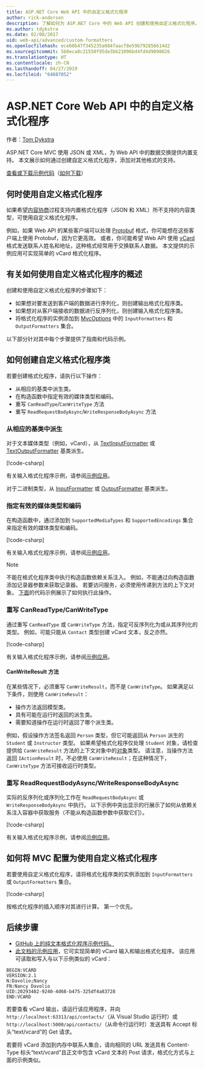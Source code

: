 ```yaml
---
title: ASP.NET Core Web API 中的自定义格式化程序
author: rick-anderson
description: 了解如何为 ASP.NET Core 中的 Web API 创建和使用自定义格式化程序。
ms.author: tdykstra
ms.date: 02/08/2017
uid: web-api/advanced/custom-formatters
ms.openlocfilehash: ece60b47f345235a084faacf8e59b792856614d2
ms.sourcegitcommit: 5b0eca8c21550f95de3bb21096bd4fd4d9098026
ms.translationtype: HT
ms.contentlocale: zh-CN
ms.lasthandoff: 04/27/2019
ms.locfileid: "64887052"
---
```

# <a name="custom-formatters-in-aspnet-core-web-api"></a>ASP.NET Core Web API 中的自定义格式化程序

作者：[Tom Dykstra](https://github.com/tdykstra)

ASP.NET Core MVC 使用 JSON 或 XML，为 Web API 中的数据交换提供内置支持。 本文展示如何通过创建自定义格式化程序，添加对其他格式的支持。

[查看或下载示例代码](https://github.com/aspnet/AspNetCore.Docs/tree/master/aspnetcore/web-api/advanced/custom-formatters/sample)（[如何下载](xref:index#how-to-download-a-sample)）

## <a name="when-to-use-custom-formatters"></a>何时使用自定义格式化程序

如果希望[内容协商](xref:web-api/advanced/formatting#content-negotiation)过程支持内置格式化程序（JSON 和 XML）所不支持的内容类型，可使用自定义格式化程序。

例如，如果 Web API 的某些客户端可以处理 [Protobuf](https://github.com/google/protobuf) 格式，你可能想在这些客户端上使用 Protobuf，因为它更高效。 或者，你可能希望 Web API 使用 [vCard](https://wikipedia.org/wiki/VCard) 格式发送联系人姓名和地址，这种格式经常用于交换联系人数据。 本文提供的示例应用可实现简单的 vCard 格式化程序。

## <a name="overview-of-how-to-use-a-custom-formatter"></a>有关如何使用自定义格式化程序的概述

创建和使用自定义格式化程序的步骤如下：

* 如果想对要发送到客户端的数据进行序列化，则创建输出格式化程序类。
* 如果想对从客户端接收的数据进行反序列化，则创建输入格式化程序类。
* 将格式化程序的实例添加到 [MvcOptions](/dotnet/api/microsoft.aspnetcore.mvc.mvcoptions) 中的 `InputFormatters` 和 `OutputFormatters` 集合。

以下部分针对其中每个步骤提供了指南和代码示例。

## <a name="how-to-create-a-custom-formatter-class"></a>如何创建自定义格式化程序类

若要创建格式化程序，请执行以下操作：

* 从相应的基类中派生类。
* 在构造函数中指定有效的媒体类型和编码。
* 重写 `CanReadType`/`CanWriteType` 方法
* 重写 `ReadRequestBodyAsync`/`WriteResponseBodyAsync` 方法
  
### <a name="derive-from-the-appropriate-base-class"></a>从相应的基类中派生

对于文本媒体类型（例如，vCard），从 [TextInputFormatter](/dotnet/api/microsoft.aspnetcore.mvc.formatters.textinputformatter) 或 [TextOutputFormatter](/dotnet/api/microsoft.aspnetcore.mvc.formatters.textoutputformatter) 基类派生。

[!code-csharp[](custom-formatters/sample/Formatters/VcardOutputFormatter.cs?name=classdef)]

有关输入格式化程序示例，请参阅[示例应用](https://github.com/aspnet/AspNetCore.Docs/tree/master/aspnetcore/web-api/advanced/custom-formatters/sample)。

对于二进制类型，从 [InputFormatter](/dotnet/api/microsoft.aspnetcore.mvc.formatters.inputformatter) 或 [OutputFormatter](/dotnet/api/microsoft.aspnetcore.mvc.formatters.outputformatter) 基类派生。

### <a name="specify-valid-media-types-and-encodings"></a>指定有效的媒体类型和编码

在构造函数中，通过添加到 `SupportedMediaTypes` 和 `SupportedEncodings` 集合来指定有效的媒体类型和编码。

[!code-csharp[](custom-formatters/sample/Formatters/VcardOutputFormatter.cs?name=ctor&highlight=3,5-6)]

有关输入格式化程序示例，请参阅[示例应用](https://github.com/aspnet/AspNetCore.Docs/tree/master/aspnetcore/web-api/advanced/custom-formatters/sample)。

> [!NOTE]
> 不能在格式化程序类中执行构造函数依赖关系注入。 例如，不能通过向构造函数添加记录器参数来获取记录器。 若要访问服务，必须使用传递到方法的上下文对象。 [下面](#read-write)的代码示例展示了如何执行此操作。

### <a name="override-canreadtypecanwritetype"></a>重写 CanReadType/CanWriteType

通过重写 `CanReadType` 或 `CanWriteType` 方法，指定可反序列化为或从其序列化的类型。 例如，可能只能从 `Contact` 类型创建 vCard 文本，反之亦然。

[!code-csharp[](custom-formatters/sample/Formatters/VcardOutputFormatter.cs?name=canwritetype)]

有关输入格式化程序示例，请参阅[示例应用](https://github.com/aspnet/AspNetCore.Docs/tree/master/aspnetcore/web-api/advanced/custom-formatters/sample)。

#### <a name="the-canwriteresult-method"></a>CanWriteResult 方法

在某些情况下，必须重写 `CanWriteResult`，而不是 `CanWriteType`。 如果满足以下条件，则使用 `CanWriteResult`：

* 操作方法返回模型类。
* 具有可能在运行时返回的派生类。
* 需要知道操作在运行时返回了哪个派生类。

例如，假设操作方法签名返回 `Person` 类型，但它可能返回从 `Person` 派生的 `Student` 或 `Instructor` 类型。 如果希望格式化程序仅处理 `Student` 对象，请检查提供给 `CanWriteResult` 方法的上下文对象中的[对象](/dotnet/api/microsoft.aspnetcore.mvc.formatters.outputformattercanwritecontext#Microsoft_AspNetCore_Mvc_Formatters_OutputFormatterCanWriteContext_Object)类型。 请注意，当操作方法返回 `IActionResult` 时，不必使用 `CanWriteResult`；在这种情况下，`CanWriteType` 方法可接收运行时类型。

<a id="read-write"></a>

### <a name="override-readrequestbodyasyncwriteresponsebodyasync"></a>重写 ReadRequestBodyAsync/WriteResponseBodyAsync

实际的反序列化或序列化工作在 `ReadRequestBodyAsync` 或 `WriteResponseBodyAsync` 中执行。 以下示例中突出显示的行展示了如何从依赖关系注入容器中获取服务（不能从构造函数参数中获取它们）。

[!code-csharp[](custom-formatters/sample/Formatters/VcardOutputFormatter.cs?name=writeresponse&highlight=3-4)]

有关输入格式化程序示例，请参阅[示例应用](https://github.com/aspnet/AspNetCore.Docs/tree/master/aspnetcore/web-api/advanced/custom-formatters/sample)。

## <a name="how-to-configure-mvc-to-use-a-custom-formatter"></a>如何将 MVC 配置为使用自定义格式化程序

若要使用自定义格式化程序，请将格式化程序类的实例添加到 `InputFormatters` 或 `OutputFormatters` 集合。

[!code-csharp[](custom-formatters/sample/Startup.cs?name=mvcoptions&highlight=3-4)]

按格式化程序的插入顺序对其进行计算。 第一个优先。

## <a name="next-steps"></a>后续步骤

* [GitHub 上的纯文本格式化程序示例代码。](https://github.com/aspnet/Entropy/tree/master/samples/Mvc.Formatters)
* [此文档的示例应用](https://github.com/aspnet/AspNetCore.Docs/tree/master/aspnetcore/web-api/advanced/custom-formatters/sample)，它可实现简单的 vCard 输入和输出格式化程序。 该应用可读取和写入与以下示例类似的 vCard：

```
BEGIN:VCARD
VERSION:2.1
N:Davolio;Nancy
FN:Nancy Davolio
UID:20293482-9240-4d68-b475-325df4a83728
END:VCARD
```

若要查看 vCard 输出，请运行该应用程序，并向 `http://localhost:63313/api/contacts/`（从 Visual Studio 运行时）或 `http://localhost:5000/api/contacts/`（从命令行运行时）发送具有 Accept 标头“text/vcard”的 Get 请求。

若要将 vCard 添加到内存中联系人集合，请向相同的 URL 发送具有 Content-Type 标头“text/vcard”且正文中包含 vCard 文本的 Post 请求，格式化方式与上面的示例类似。
